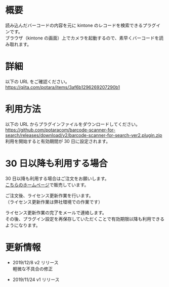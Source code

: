 # 概要

読み込んだバーコードの内容を元に kintone のレコードを検索できるプラグインです。  
ブラウザ（kintone の画面）上でカメラを起動するので、素早くバーコードを読み取れます。

# 詳細

以下の URL をご確認ください。  
https://qiita.com/potara/items/3af6b1296269207290b1

# 利用方法

以下の URL からプラグインファイルをダウンロードしてください。  
https://github.com/potaracom/barcode-scanner-for-search/releases/download/v2/barcode-scanner-for-search-ver2.plugin.zip  
利用を開始すると有効期間が 30 日に設定されます。

# 30 日以降も利用する場合

30 日以降も利用する場合はご注文をお願いします。  
[こちらのホームページ](https://potaracom.stores.jp/items/5dd3f1f4b2f6fd53d53f07af)で販売しています。

ご注文後、ライセンス更新作業を行います。  
（ライセンス更新作業は弊社環境での作業です）

ライセンス更新作業の完了をメールで連絡します。  
その後、プラグイン設定を再保存していただくことで有効期限以降も利用できるようになります。

# 更新情報
- 2019/12/8 v2 リリース  
  軽微な不具合の修正

- 2019/11/24 v1 リリース  
